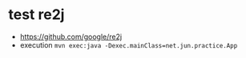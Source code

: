 # test re2j
* https://github.com/google/re2j
* execution `mvn exec:java -Dexec.mainClass=net.jun.practice.App`
